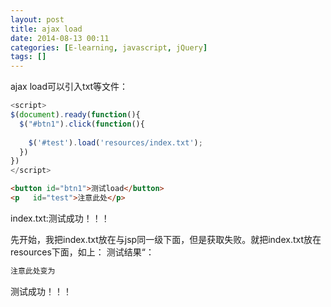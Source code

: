 ```yaml
---
layout: post
title: ajax load
date: 2014-08-13 00:11
categories: [E-learning, javascript, jQuery]
tags: []
---
```

ajax load可以引入txt等文件：


```javascript
<script>
$(document).ready(function(){
  $("#btn1").click(function(){
	
    $('#test').load('resources/index.txt');
  })
})
</script>
```



```html
<button id="btn1">测试load</button>	
<p	 id="test">注意此处</p>
```
index.txt:测试成功！！！

先开始，我把index.txt放在与jsp同一级下面，但是获取失败。就把index.txt放在resources下面，如上：
测试结果“：


```html
注意此处变为

```
测试成功！！！
